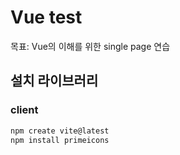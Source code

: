 # Vue test

목표: Vue의 이해를 위한 single page 연습


## 설치 라이브러리 
### client
```bash
npm create vite@latest
npm install primeicons
